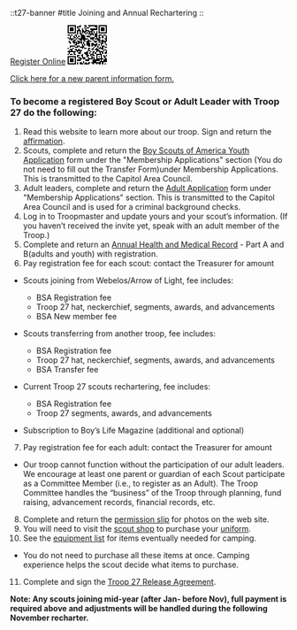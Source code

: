 ::t27-banner
#title
Joining and Annual Rechartering
::

[Register Online](https://my.scouting.org/VES/OnlineReg/1.0.0/?tu=UF-MB-564taa0027)
[![How to join QR Code](/HowToJoinQRCode.png)](https://my.scouting.org/VES/OnlineReg/1.0.0/?tu=UF-MB-564taa0027)

[Click here for a new parent information form.](https://drive.google.com/file/d/1MK2ascw0Lezciqgr5puKsvr9ncm3_lpk/view?usp=sharing)

### To become a registered Boy Scout or Adult Leader with Troop 27 do the following:

1. Read this website to learn more about our troop. Sign and return the [affirmation](/policy/affirmation).
2. Scouts, complete and return the [Boy Scouts of America Youth Application](https://www.scouting.org/resources/forms/) form under the "Membership Applications" section 
(You do not need to fill out the Transfer Form)under Membership Applications. 
This is transmitted to the Capitol Area Council.
3. Adult leaders, complete and return the [Adult Application](https://www.scouting.org/resources/forms/) form under "Membership Applications" section.
This is transmitted to the Capitol Area Council and is used for a criminal background checks.
4. Log in to Troopmaster and update yours and your scout’s information. (If you haven’t received the invite yet, speak with an adult member of the Troop.)
5. Complete and return an [Annual Health and Medical Record](https://www.scouting.org/health-and-safety/ahmr/) - Part A and B(adults and youth) with registration. 
6. Pay registration fee for each scout: contact the Treasurer for amount

- Scouts joining from Webelos/Arrow of Light, fee includes:
    - BSA Registration fee
    - Troop 27 hat, neckerchief, segments, awards, and advancements
    - BSA New member fee

- Scouts transferring from another troop, fee includes:
    - BSA Registration fee
    - Troop 27 hat, neckerchief, segments, awards, and advancements
    - BSA Transfer fee

- Current Troop 27 scouts rechartering, fee includes:
    - BSA Registration fee
    - Troop 27 segments, awards, and advancements

- Subscription to Boy’s Life Magazine (additional and optional)

7. Pay registration fee for each adult: contact the Treasurer for amount
- Our troop cannot function without the participation of our adult leaders. We encourage at least one parent or guardian of
each Scout participate as a Committee Member (i.e., to register as an Adult). The Troop Committee handles the “business” of
the Troop through planning, fund raising, advancement records, financial records, etc.
8. Complete and return the [permission slip](https://drive.google.com/file/d/0B1xkyyMuYqNhUTZ1R21XSTdrSGc/view?usp=sharing&resourcekey=0-uDi8FFTlwHZ0lC5P4YMgUA) for photos on the web site.
9. You will need to visit the [scout shop](https://www.bsacac.org/shop/category/uniforms/scouts-bsa/) to purchase your [uniform](/policy/uniform).
10. See the [equipment list](/general-info/camping-equipment) for items eventually needed for camping.
- You do not need to purchase all these items at once. Camping experience helps the scout decide what items to purchase.
11. Complete and sign the [Troop 27 Release Agreement](https://drive.google.com/file/d/10NSGtR8dLWp8y2VCef9t6HGEs0ZIa-qp/view?usp=sharing).

**Note:  Any scouts joining mid-year (after Jan- before Nov), full payment is required above and adjustments will be handled  during the following November recharter.**